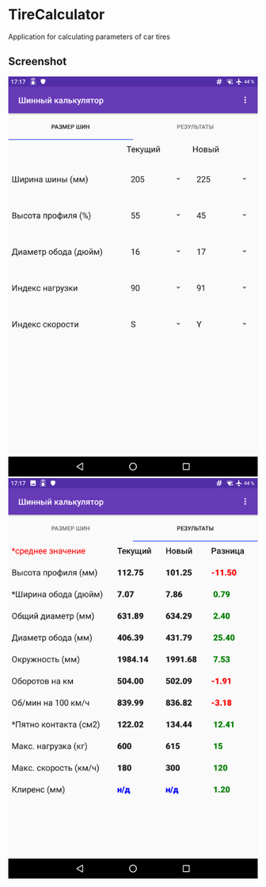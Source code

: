 # TireCalculator
Application for calculating parameters of car tires

## Screenshot
![Screen](screenshots/screenshot1.png)
![Screen](screenshots/screenshot2.png)
